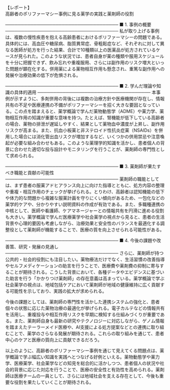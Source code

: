 【レポート】  
高齢者のポリファーマシー事例に見る薬学の実践と薬剤師の役割

────────────────────────────────────
■ 1. 事例の概要
────────────────────────────────────
私が取り上げる事例は、複数の慢性疾患を抱える高齢患者におけるポリファーマシーの問題である。具体的には、高血圧や糖尿病、脂質異常症、骨粗鬆症など、それぞれに対して異なる医師が処方を行った結果、合計で10種類以上の医薬品が処方されているケースが見られた。このような状況では、患者自身が薬の種類や服用スケジュールを十分に把握できず、飲み忘れや重複服用、さらには副作用のリスク増大といった問題が顕在化する。併用薬による薬物相互作用も懸念され、重篤な副作用への発展や治療効果の低下が危惧される。

────────────────────────────────────
■ 2. 学んだ理論や知識の具体的適用
────────────────────────────────────
本事例が示すように、多剤併用の背後には複数の治療方針や医療機関が存在し、情報共有の不足や医療連携の不備がポリファーマシーを招く大きな要因となっている。この点を踏まえると、薬学概論で学んだ薬物動態学（ADME）や薬力学、薬物相互作用の知識が重要な意味を持つ。たとえば、腎機能が低下している高齢者の場合、薬物の排泄が遅延しやすく、結果として薬物血中濃度が上昇し、副作用リスクが高まる。また、抗血小板薬と非ステロイド性抗炎症薬（NSAIDs）を併用した場合には消化管出血リスクが増加するなど、いくつかの併用禁忌や注意喚起が必要な組み合わせもある。このような薬理学的知識を活かし、患者個人の背景に合わせた適切な投与設計やモニタリングを行うことが、薬剤師の専門性として求められる。

────────────────────────────────────
■ 3. 薬剤師が果たすべき職能と貢献の可能性
────────────────────────────────────
薬剤師の職能としては、まず患者の服薬アドヒアランス向上に向けた指導とともに、処方内容の整理や重複・相互作用のチェックが挙げられる。とりわけ、高齢者は認知機能の低下や体力的な問題から複雑な服薬計画を守りにくい傾向があるため、一包化などの薬学的ケアや、分かりやすい説明資料の作成が有効である。また、多職種連携の中核として、医師や看護師、ケアマネージャーとの情報共有を円滑に進める役割も大きい。薬学概論で学んだ医療薬学や社会薬学の視点から見ると、患者の生活背景や心理的要因も考慮しながら、治療効果と安全性のバランスを最適化する調整役として薬剤師が機能することで、医療の質を向上させられる可能性がある。

────────────────────────────────────
■ 4. 今後の課題や改善策、研究・発展の見通し
────────────────────────────────────
さらに、薬剤師が持つ公共的・社会的役割にも注目したい。薬物療法だけでなく、生活習慣の改善指導やセルフメディケーションの助言を行うことで、医療費や薬剤費の抑制に寄与することが期待される。こうした背景において、各種データやエビデンスに基づいた助言を行う「かかりつけ薬剤師」の存在意義は高まっている。薬学概論で学ぶ社会薬学の視点は、地域包括ケアにおいて薬剤師が地域の健康維持に広く貢献する可能性を示しており、実践の拡大が求められる。

今後の課題としては、薬剤師の専門性を活かした連携システムの強化と、患者個々の状態に応じた薬物治療の最適化が挙げられる。電子カルテなどの情報共有を活用し、重複投与や相互作用リスクを早期に検知する仕組みづくりが重要である。また、薬剤師自身も最新の研究やテクノロジーに対応しながら、ゲノム情報を踏まえたテーラーメイド医療や、AI支援による処方提案などとの連携に取り組むことで、薬学のさらなる発展が期待される。これらの取り組みを通じて、患者中心のケアと医療の質向上に貢献できるだろう。

以上のように、高齢者のポリファーマシー事例を通じて見えてくる問題点は、薬学概論で学ぶ幅広い知識を実践へとつなげる好例といえる。薬物動態学や薬力学、医療薬学、社会薬学などの知見を総合的に活かしつつ、患者個人の状況や社会的背景に応じた対応を行うことで、医療の安全性と有効性を高められる。薬剤師は医療チームの一員として、さらには地域社会を支える存在として、今後も重要な役割を果たしていくことが期待される。